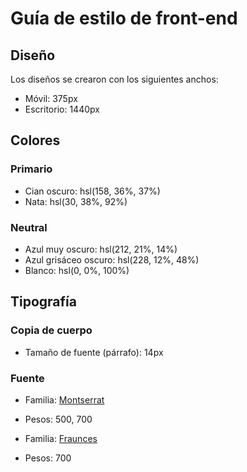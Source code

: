 # Guía de estilo de front-end

## Diseño

Los diseños se crearon con los siguientes anchos:

- Móvil: 375px
- Escritorio: 1440px

## Colores

### Primario

- Cian oscuro: hsl(158, 36%, 37%)
- Nata: hsl(30, 38%, 92%)

### Neutral

- Azul muy oscuro: hsl(212, 21%, 14%)
- Azul grisáceo oscuro: hsl(228, 12%, 48%)
- Blanco: hsl(0, 0%, 100%)

## Tipografía

### Copia de cuerpo

- Tamaño de fuente (párrafo): 14px

### Fuente

- Familia: [Montserrat](https://fonts.google.com/specimen/Montserrat)
- Pesos: 500, 700

- Familia: [Fraunces](https://fonts.google.com/specimen/Fraunces)
- Pesos: 700